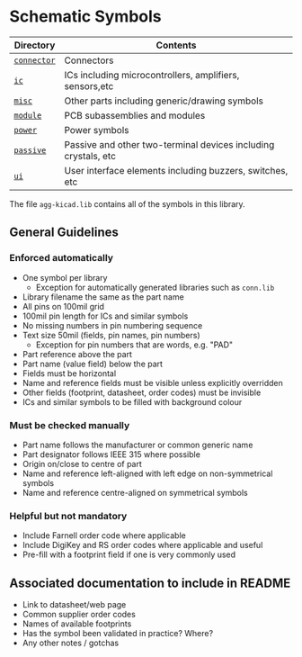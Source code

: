 # Schematic Symbols

Directory                |  Contents
-------------------------|----------
[`connector`](connector) | Connectors
[`ic`](ic)               | ICs including microcontrollers, amplifiers, sensors,etc
[`misc`](misc)           | Other parts including generic/drawing symbols
[`module`](module)       | PCB subassemblies and modules
[`power`](power)         | Power symbols
[`passive`](passive)     | Passive and other two-terminal devices including crystals, etc
[`ui`](ui)               | User interface elements including buzzers, switches, etc


The file `agg-kicad.lib` contains all of the symbols in this library.

## General Guidelines

### Enforced automatically

* One symbol per library
    * Exception for automatically generated libraries such as `conn.lib`
* Library filename the same as the part name
* All pins on 100mil grid
* 100mil pin length for ICs and similar symbols
* No missing numbers in pin numbering sequence
* Text size 50mil (fields, pin names, pin numbers)
    * Exception for pin numbers that are words, e.g. "PAD"
* Part reference above the part
* Part name (value field) below the part
* Fields must be horizontal
* Name and reference fields must be visible unless explicitly overridden
* Other fields (footprint, datasheet, order codes) must be invisible
* ICs and similar symbols to be filled with background colour

### Must be checked manually

* Part name follows the manufacturer or common generic name
* Part designator follows IEEE 315 where possible
* Origin on/close to centre of part
* Name and reference left-aligned with left edge on non-symmetrical symbols
* Name and reference centre-aligned on symmetrical symbols

### Helpful but not mandatory

* Include Farnell order code where applicable
* Include DigiKey and RS order codes where applicable and useful
* Pre-fill with a footprint field if one is very commonly used

## Associated documentation to include in README

* Link to datasheet/web page
* Common supplier order codes
* Names of available footprints
* Has the symbol been validated in practice? Where?
* Any other notes / gotchas
